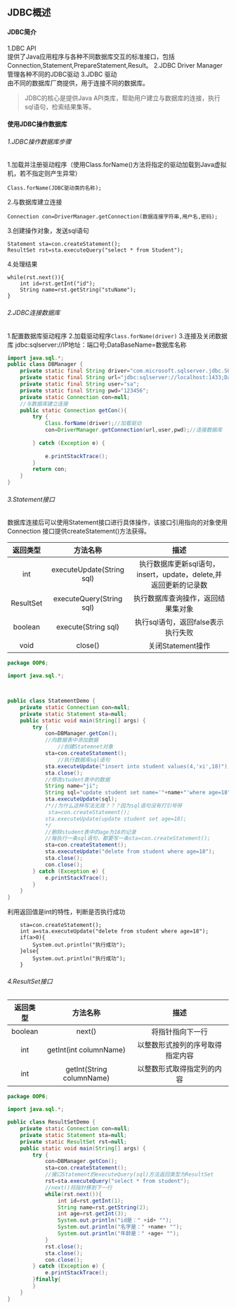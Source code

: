 ## JDBC概述
#### JDBC简介
1.DBC API<br>提供了Java应用程序与各种不同数据库交互的标准接口，包括Connection,Statement,PrepareStatement,Result。
2.JDBC Driver Manager<br>管理各种不同的JDBC驱动
3.JDBC 驱动<br>由不同的数据库厂商提供，用于连接不同的数据库。
> JDBC的核心是提供Java API类库，帮助用户建立与数据库的连接，执行sql语句，检索结果集等。

#### 使用JDBC操作数据库
###### 1.JDBC操作数据库步骤
1.加载并注册驱动程序（使用Class.forName()方法将指定的驱动加载到Java虚拟机，若不指定则产生异常）
```
Class.forName(JDBC驱动类的名称);
```
2.与数据库建立连接
```
Connection con=DriverManager.getConnection(数据连接字符串,用户名,密码);
```
3.创建操作对象，发送sql语句
```
Statement sta=con.createStatement();
ResultSet rst=sta.executeQuery("select * from Student");
```
4.处理结果
```
while(rst.next()){
	int id=rst.getInt("id");
    String name=rst.getString("stuName");
}
```
###### 2.JDBC连接数据库
1.配置数据库驱动程序
2.加载驱动程序`Class.forName(driver)`
3.连接及关闭数据库
jdbc:sqlserver://IP地址：端口号;DataBaseName=数据库名称
```java
import java.sql.*;
public class DBManager {
	private static final String driver="com.microsoft.sqlserver.jdbc.SQLServerDriver";
	private static final String url="jdbc:sqlserver://localhost:1433;DataBaseName=mstanford";
	private static final String user="sa";
	private static final String pwd="123456";
	private static Connection con=null;	
	//与数据库建立连接
	public static Connection getCon(){
		try {
			Class.forName(driver);//加载驱动
			con=DriverManager.getConnection(url,user,pwd);//连接数据库
			
		} catch (Exception e) {
			
			e.printStackTrace();
		}		
		return con;
	}		
}
```
######  3.Statement接口
数据库连接后可以使用Statement接口进行具体操作，该接口引用指向的对象使用Connection
接口提供createStatement()方法获得。

|返回类型|方法名称|描述|
|:-----:|:--------:|:-----:|
|int|executeUpdate(String sql)|执行数据库更新sql语句，insert，update，delete,并返回更新的记录数|
|ResultSet|executeQuery(String sql)|执行数据库查询操作，返回结果集对象|
|boolean|execute(String sql)|执行sql语句，返回false表示执行失败|
|void|close()|关闭Statement操作|

```java
package OOP6;

import java.sql.*;



public class StatementDemo {
	private static Connection con=null;
	private static Statement sta=null;
	public static void main(String[] args) {
		try {
			con=DBManager.getCon();
			//向数据表中添加数据
				//创建Statemnet对象
			sta=con.createStatement();
				//执行数据库sql语句
			sta.executeUpdate("insert into student values(4,'xi',18)");
			sta.close();
			//修改student表中的数据
			String name="ji";
			String sql="update student set name='"+name+"'where age=18";
			sta.executeUpdate(sql);
			/*//为什么这种写法无效？？？因为sql语句没有打引号呀
			 sta=con.createStatement();
			sta.executeUpdate(update student set age=18);
			*/
			//删除student表中的age为18的记录
			//每执行一条sql语句，都要写一条sta=con.createStatement();
			sta=con.createStatement();
			sta.executeUpdate("delete from student where age=18");
			sta.close();
			con.close();
		} catch (Exception e) {
			e.printStackTrace();
		}
	}
}
```
利用返回值是int的特性，判断是否执行成功
```
	sta=con.createStatement();
    int a=sta.executeUpdate("delete from student where age=18");
    if(a>0){
    	System.out.println("执行成功");
    }else{
    	System.out.println("执行成功");
    }	
```
###### 4.ResultSet接口

|返回类型|方法名称|描述|
|:-----:|:--------:|:-----:|
|boolean|next()|将指针指向下一行|
|int|getInt(int columnName)|以整数形式按列的序号取得指定内容|
|int|getInt(String columnName)|以整数形式取得指定列的内容|

```java
package OOP6;

import java.sql.*;

public class ResultSetDemo {
	private static Connection con=null;
	private static Statement sta=null;
	private static ResultSet rst=null;
	public static void main(String[] args) {
		try {
			con=DBManager.getCon();
			sta=con.createStatement();
			//接口Statement的executeQuery(sql)方法返回类型为ResultSet
			rst=sta.executeQuery("select * from student");
			//next()将指针移到下一行
			while(rst.next()){
				int id=rst.getInt(1);
				String name=rst.getString(2);
				int age=rst.getInt(3);
				System.out.println("id是：" +id+ "");
				System.out.println("名字是：" +name+ "");
				System.out.println("年龄是：" +age+ "");
			}
			rst.close();
			sta.close();
			con.close();
		} catch (Exception e) {
			e.printStackTrace();
		}finally{		
		}
	}
}
```













